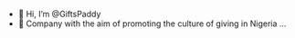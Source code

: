 - 👋 Hi, I’m @GiftsPaddy
- 👀 Company with the aim of promoting the culture of giving in Nigeria ...


<!---
GiftsPaddy/GiftsPaddy is a ✨ special ✨ repository because its `README.md` (this file) appears on your GitHub profile.
You can click the Preview link to take a look at your changes.
--->
